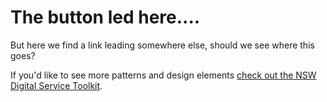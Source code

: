 <h1>The button led here....</h1>

<p>But here we find a link leading somewhere else, should we see where this goes?</p>


If you'd like to see more patterns and design elements [check out the NSW Digital Service Toolkit](https://www.digital.nsw.gov.au/digital-service-toolkit).



